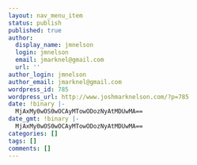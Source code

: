 ```yaml
---
layout: nav_menu_item
status: publish
published: true
author:
  display_name: jmnelson
  login: jmnelson
  email: jmarknel@gmail.com
  url: ''
author_login: jmnelson
author_email: jmarknel@gmail.com
wordpress_id: 785
wordpress_url: http://www.joshmarknelson.com/?p=785
date: !binary |-
  MjAxMy0wOS0wOCAyMTowODozNyAtMDUwMA==
date_gmt: !binary |-
  MjAxMy0wOS0wOCAyMTowODozNyAtMDUwMA==
categories: []
tags: []
comments: []
---
```


